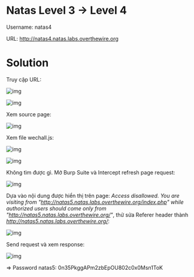 # Natas Level 3 → Level 4

Username: natas4

URL: http://natas4.natas.labs.overthewire.org

# Solution

Truy cập URL: 

![img](19)

![img](20)

Xem source page: 

![img](21)

Xem file wechall.js: 

![img](22)

![img](23)

Không tìm được gì. Mở Burp Suite và Intercept refresh page request: 

![img](24)

Dựa vào nội dung được hiển thị trên page: *Access disallowed. You are visiting from "http://natas5.natas.labs.overthewire.org/index.php" while authorized users should come only from "http://natas5.natas.labs.overthewire.org/"*, thử sửa Referer header thành *http://natas5.natas.labs.overthewire.org/*: 

![img](25)

Send request và xem response:  

![img](26)

=> Password natas5: 0n35PkggAPm2zbEpOU802c0x0Msn1ToK


